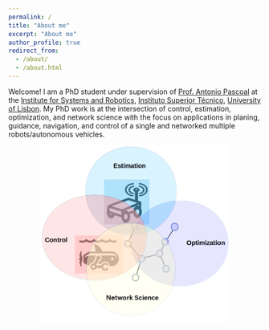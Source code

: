 ```yaml
---
permalink: /
title: "About me"
excerpt: "About me"
author_profile: true
redirect_from: 
  - /about/
  - /about.html
---
```

<meta name="google-site-verification" content="IDTplBCijCUnJEesk3uOXKQKJ7BboaQqEFIEmlTQ_UE" />

Welcome! I am a PhD student under supervision of [Prof. Antonio Pascoal](https://www.antoniopascoal.com/about-me) at the [Institute for Systems and Robotics](https://welcome.isr.tecnico.ulisboa.pt/), [Instituto Superior Técnico](https://tecnico.ulisboa.pt/en/), [University of Lisbon](https://www.ulisboa.pt/en). My PhD work is at the intersection of control, estimation, optimization, and network science with the focus on applications in planing, guidance, navigation, and control of a single and networked multiple robots/autonomous vehicles.  

<img src="/images/researcharea.png" width="75%" style="display: block; margin: auto;" />

